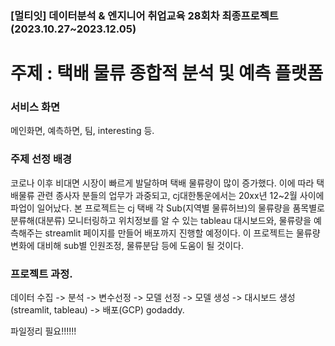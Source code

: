 ### [멀티잇] 데이터분석 & 엔지니어 취업교육 28회차 최종프로젝트 (2023.10.27~2023.12.05)

# 주제 : 택배 물류 종합적 분석 및 예측 플랫폼

### 서비스 화면
메인화면, 예측하면, 팀, interesting 등.

### 주제 선정 배경
코로나 이후 비대면 시장이 빠르게 발달하며 택배 물류량이 많이 증가했다. 이에 따라 택배물류 관련 종사자 분들의 업무가 과중되고, cj대한통운에서는 20xx년 12~2월 사이에 파업이 일어났다.
본 프로젝트는 cj 택배 각 Sub(지역별 물류허브)의 물류량을 품목별로 분류해(대분류) 모니터링하고 위치정보를 알 수 있는 tableau 대시보드와, 물류량을 예측해주는 streamlit 페이지를 만들어 배포까지 진행할 예정이다.
이 프로젝트는 물류량 변화에 대비해 sub별 인원조정, 물류분담 등에 도움이 될 것이다.


### 프로젝트 과정.
데이터 수집 -> 분석 -> 변수선정 -> 모델 선정 -> 모델 생성 -> 대시보드 생성 (streamlit, tableau) -> 배포(GCP) godaddy.

파일정리 필요!!!!!!


